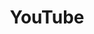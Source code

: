 ---
title: YouTube
redirect_to: https://ucfopen.github.io/Obojobo-Docs/releases/v3.3.2/developers/obo_nodes/you_tube
---